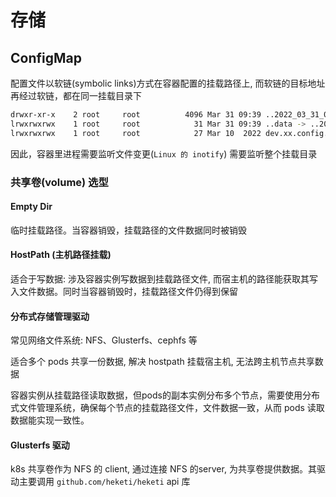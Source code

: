 # 存储

## ConfigMap

配置文件以软链(symbolic links)方式在容器配置的挂载路径上, 而软链的目标地址再经过软链，都在同一挂载目录下

```sh
drwxr-xr-x    2 root     root          4096 Mar 31 09:39 ..2022_03_31_09_39_45.609364522
lrwxrwxrwx    1 root     root            31 Mar 31 09:39 ..data -> ..2022_03_31_09_39_45.609364522
lrwxrwxrwx    1 root     root            27 Mar 10  2022 dev.xx.config.yaml -> ..data/dev.xx.config.yaml
```

因此，容器里进程需要监听文件变更(`Linux 的 inotify`) 需要监听整个挂载目录

### 共享卷(volume) 选型

#### Empty Dir

临时挂载路径。当容器销毁，挂载路径的文件数据同时被销毁

#### HostPath (主机路径挂载)

适合于写数据: 涉及容器实例写数据到挂载路径文件, 而宿主机的路径能获取其写入文件数据。同时当容器销毁时，挂载路径文件仍得到保留

#### 分布式存储管理驱动

常见网络文件系统: NFS、Glusterfs、cephfs 等

适合多个 pods 共享一份数据, 解决 hostpath 挂载宿主机, 无法跨主机节点共享数据

容器实例从挂载路径读取数据，但pods的副本实例分布多个节点，需要使用分布式文件管理系统，确保每个节点的挂载路径文件，文件数据一致，从而 pods 读取数据能实现一致性。

#### Glusterfs 驱动

k8s 共享卷作为 NFS 的 client, 通过连接 NFS 的server, 为共享卷提供数据。其驱动主要调用 `github.com/heketi/heketi` api 库
